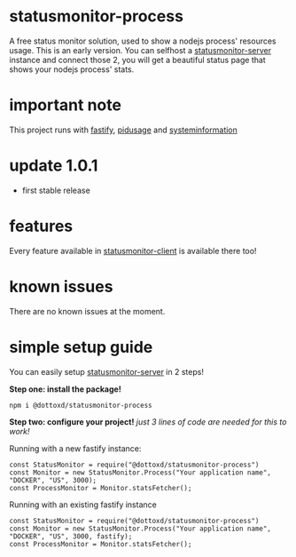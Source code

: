 # statusmonitor-process
A free status monitor solution, used to show a nodejs process' resources usage. This is an early version.
You can selfhost a [statusmonitor-server](https://github.com/DottoXD/statusmonitor-server) instance and connect those 2, you will get a beautiful status page that shows your nodejs process' stats.

# important note
This project runs with [fastify](https://npmjs.com/package/fastify), [pidusage](https://npmjs.com/package/pidusage) and [systeminformation](https://npmjs.com/package/systeminformation)

# update 1.0.1
+ first stable release

# features
Every feature available in [statusmonitor-client](https://github.com/DottoXD/statusmonitor-client) is available there too!

# known issues
There are no known issues at the moment.

# simple setup guide
You can easily setup [statusmonitor-server](https://github.com/DottoXD/statusmonitor-process) in 2 steps!

**Step one: install the package!**
```
npm i @dottoxd/statusmonitor-process
```

**Step two: configure your project!**
*just 3 lines of code are needed for this to work!*

Running with a new fastify instance:
```
const StatusMonitor = require("@dottoxd/statusmonitor-process")
const Monitor = new StatusMonitor.Process("Your application name", "DOCKER", "US", 3000);
const ProcessMonitor = Monitor.statsFetcher();
```

Running with an existing fastify instance
```
const StatusMonitor = require("@dottoxd/statusmonitor-process")
const Monitor = new StatusMonitor.Process("Your application name", "DOCKER", "US", 3000, fastify);
const ProcessMonitor = Monitor.statsFetcher();
```
